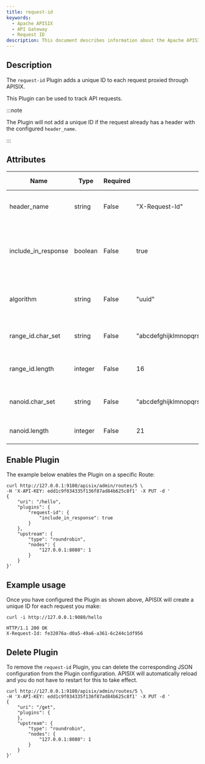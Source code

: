```yaml
---
title: request-id
keywords:
  - Apache APISIX
  - API Gateway
  - Request ID
description: This document describes information about the Apache APISIX request-id Plugin, you can use it to track API requests by adding a unique ID to each request.
---
```


<!--
#
# Licensed to the Apache Software Foundation (ASF) under one or more
# contributor license agreements.  See the NOTICE file distributed with
# this work for additional information regarding copyright ownership.
# The ASF licenses this file to You under the Apache License, Version 2.0
# (the "License"); you may not use this file except in compliance with
# the License.  You may obtain a copy of the License at
#
#     http://www.apache.org/licenses/LICENSE-2.0
#
# Unless required by applicable law or agreed to in writing, software
# distributed under the License is distributed on an "AS IS" BASIS,
# WITHOUT WARRANTIES OR CONDITIONS OF ANY KIND, either express or implied.
# See the License for the specific language governing permissions and
# limitations under the License.
#
-->

## Description

The `request-id` Plugin adds a unique ID to each request proxied through APISIX.

This Plugin can be used to track API requests.

:::note

The Plugin will not add a unique ID if the request already has a header with the configured `header_name`.

:::

## Attributes

| Name                | Type    | Required | Default        | Valid values                    | Description                                                            |
| ------------------- | ------- | -------- | -------------- | ------------------------------- | ---------------------------------------------------------------------- |
| header_name         | string  | False    | "X-Request-Id" |                                 | Header name for the unique request ID.                                 |
| include_in_response | boolean | False    | true           |                                 | When set to `true`, adds the unique request ID in the response header. |
| algorithm           | string  | False    | "uuid"         | ["uuid", "nanoid", "range_id"] | Algorithm to use for generating the unique request ID.                 |
| range_id.char_set      | string | False | "abcdefghijklmnopqrstuvwxyzABCDEFGHIGKLMNOPQRSTUVWXYZ0123456789| The minimum string length is 6 | Character set for range_id |
| range_id.length    | integer | False | 16             | Minimum 6 | Id length for range_id algorithm |
| nanoid.char_set      | string | False | "abcdefghijklmnopqrstuvwxyzABCDEFGHIGKLMNOPQRSTUVWXYZ0123456789_-| The minimum string length is 6 | Character set for nanoid |
| nanoid.length    | integer | False | 21             | Minimum 6 | Id length for nanoid algorithm |

## Enable Plugin

The example below enables the Plugin on a specific Route:

```shell
curl http://127.0.0.1:9180/apisix/admin/routes/5 \
-H 'X-API-KEY: edd1c9f034335f136f87ad84b625c8f1' -X PUT -d '
{
    "uri": "/hello",
    "plugins": {
        "request-id": {
            "include_in_response": true
        }
    },
    "upstream": {
        "type": "roundrobin",
        "nodes": {
            "127.0.0.1:8080": 1
        }
    }
}'
```

## Example usage

Once you have configured the Plugin as shown above, APISIX will create a unique ID for each request you make:

```shell
curl -i http://127.0.0.1:9080/hello
```

```shell
HTTP/1.1 200 OK
X-Request-Id: fe32076a-d0a5-49a6-a361-6c244c1df956
```

## Delete Plugin

To remove the `request-id` Plugin, you can delete the corresponding JSON configuration from the Plugin configuration. APISIX will automatically reload and you do not have to restart for this to take effect.

```shell
curl http://127.0.0.1:9180/apisix/admin/routes/5 \
-H 'X-API-KEY: edd1c9f034335f136f87ad84b625c8f1' -X PUT -d '
{
    "uri": "/get",
    "plugins": {
    },
    "upstream": {
        "type": "roundrobin",
        "nodes": {
            "127.0.0.1:8080": 1
        }
    }
}'
```
